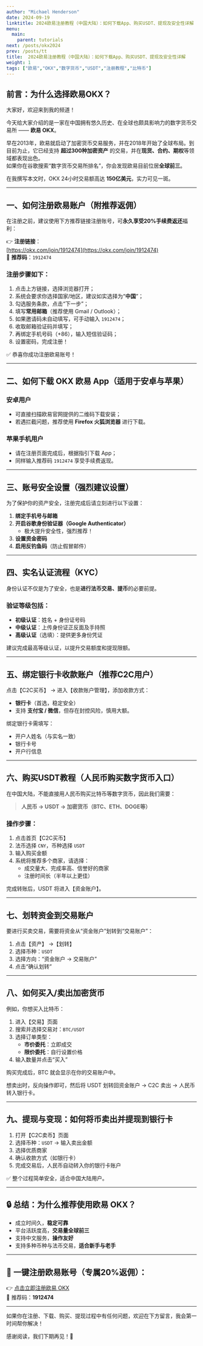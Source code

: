 ```yaml
---
author: "Michael Henderson"
date: 2024-09-19
linktitle: 2024欧易注册教程（中国大陆）：如何下载App、购买USDT、提现及安全性详解
menu:
  main:
    parent: tutorials
next: /posts/okx2024
prev: /posts/tt
title:  2024欧易注册教程（中国大陆）：如何下载App、购买USDT、提现及安全性详解
weight: 1
tags: ["欧易","OKX","数字货币","USDT","注册教程","比特币"]
---
```


## 前言：为什么选择欧易OKX？

大家好，欢迎来到我的频道！

今天给大家介绍的是一家在中国拥有悠久历史、在全球也颇具影响力的数字货币交易所 —— **欧易 OKX**。

早在2013年，欧易就启动了加密货币交易服务，并在2018年开始了全球布局。到目前为止，它已经支持 **超过300种加密资产** 的交易，并在**现货、合约、期权**等领域都表现出色。  
如果你在谷歌搜索“数字货币交易所排名”，你会发现欧易目前位居**全球前三**。

在我撰写本文时，OKX 24小时交易额高达 **150亿美元**，实力可见一斑。

---

## 一、如何注册欧易账户（附推荐返佣）

在注册之前，建议使用下方推荐链接注册账号，可**永久享受20%手续费返还**福利：

👉 **注册链接**：  
[https://okx.com/join/1912474](https://okx.com/join/1912474)  
📌 **推荐码**：`1912474`

### 注册步骤如下：

1. 点击上方链接，选择浏览器打开；
2. 系统会要求你选择国家/地区，建议如实选择为“**中国**”；
3. 勾选服务条款，点击“下一步”；
4. 填写**常用邮箱**（推荐使用 Gmail / Outlook）；
5. 如果邀请码未自动填写，可手动输入 `1912474`；
6. 收取邮箱验证码并填写；
7. 再绑定手机号码（+86），输入短信验证码；
8. 设置密码，完成注册！

✅ 恭喜你成功注册欧易账号！

---

## 二、如何下载 OKX 欧易 App（适用于安卓与苹果）

### 安卓用户

- 可直接扫描欧易官网提供的二维码下载安装；
- 若遇拦截问题，推荐使用 **Firefox 火狐浏览器** 进行下载。

### 苹果手机用户

- 请在注册页面完成后，根据指引下载 App；
- 同样输入推荐码 `1912474` 享受手续费返现。

---

## 三、账号安全设置（强烈建议设置）

为了保护你的资产安全，注册完成后请立刻进行以下设置：

1. **绑定手机号与邮箱**  
2. **开启谷歌身份验证器（Google Authenticator）**  
   - 极大提升安全性，强烈推荐！  
3. **设置资金密码**  
4. **启用反钓鱼码**（防止假冒邮件）

---

## 四、实名认证流程（KYC）

身份认证不仅是为了安全，也是**进行法币交易、提币**的必要前提。

### 验证等级包括：

- **初级认证**：姓名 + 身份证号码  
- **中级认证**：上传身份证正反面及手持照  
- **高级认证**（选填）：提供更多身份凭证

建议完成最高等级认证，以提升交易额度和提现限额。

---

## 五、绑定银行卡收款账户（推荐C2C用户）

点击【C2C买币】 → 进入【收款账户管理】，添加收款方式：

- **银行卡**（首选，稳定安全）  
- 支持 **支付宝 / 微信**，但存在封控风险，慎用大额。

绑定银行卡需填写：
- 开户人姓名（与实名一致）  
- 银行卡号  
- 开户行信息

---

## 六、购买USDT教程（人民币购买数字货币入口）

在中国大陆，不能直接用人民币购买比特币等数字货币，因此我们需要：

> **人民币 → USDT → 加密货币（BTC、ETH、DOGE等）**

### 操作步骤：

1. 点击首页【C2C买币】  
2. 法币选择 `CNY`，币种选择 `USDT`  
3. 输入购买金额  
4. 系统将推荐多个商家，请选择：
   - 成交量大、完成率高、信誉好的商家  
   - 注册时间长（半年以上更佳）

完成转账后，USDT 将进入【资金账户】。

---

## 七、划转资金到交易账户

要进行买卖交易，需要将资金从“资金账户”划转到“交易账户”：

1. 点击【资产】 →【划转】  
2. 选择币种：`USDT`  
3. 选择方向：“资金账户 → 交易账户”  
4. 点击“确认划转”

---

## 八、如何买入/卖出加密货币

例如，你想买入比特币：

1. 进入【交易】页面  
2. 搜索并选择交易对：`BTC/USDT`  
3. 选择订单类型：
   - **市价委托**：立即成交
   - **限价委托**：自行设置价格  
4. 输入数量并点击“买入”

购买完成后，BTC 就会显示在你的交易账户中。

想卖出时，反向操作即可，然后将 USDT 划转回资金账户 → C2C 卖出 → 人民币转入银行卡。

---

## 九、提现与变现：如何将币卖出并提现到银行卡

1. 打开【C2C卖币】页面  
2. 选择币种：`USDT` → 输入卖出金额  
3. 选择优质商家  
4. 确认收款方式（如银行卡）  
5. 完成交易后，人民币自动转入你的银行卡账户

✅ 整个过程简单安全，适合中国大陆用户。

---

## 🔒 总结：为什么推荐使用欧易 OKX？

- 成立时间久，**稳定可靠**  
- 平台活跃度高，**交易量全球前三**  
- 支持中文服务，**操作友好**  
- 支持多种币种与法币交易，**适合新手与老手**

---

## 📌 一键注册欧易账号（专属20%返佣）：

👉 [点击立即注册欧易 OKX](https://okx.com/join/1912474)  
📎 推荐码：**1912474**

---

如果你在注册、下载、购买、提现过程中有任何问题，欢迎在下方留言，我会第一时间帮你解决！

感谢阅读，我们下期再见！🎉
